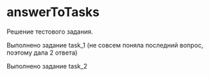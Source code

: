 # answerToTasks

Решение тестового задания.   

Выполнено задание task_1 (не совсем поняла последний вопрос, поэтому дала 2 ответа)  

Выполнено задание task_2  

